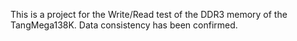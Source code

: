 This is a project for the Write/Read test of the DDR3 memory of the TangMega138K. Data consistency has been confirmed.
